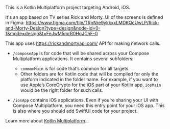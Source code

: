 This is a Kotlin Multiplatform project targeting Android, iOS.

It's an app based on TV series Rick and Morty. 
UI of the screens is defined in Figma: https://www.figma.com/file/TRpNre9ykkxxLMDKQcUwLP/Rick-and-Morty-Design?type=design&node-id=0-1&mode=design&t=FeJwM5mrR0HqJChF-0

This app uses https://rickandmortyapi.com/ API for making network calls.

* `/composeApp` is for code that will be shared across your Compose Multiplatform applications.
  It contains several subfolders:
  - `commonMain` is for code that’s common for all targets.
  - Other folders are for Kotlin code that will be compiled for only the platform indicated in the folder name.
    For example, if you want to use Apple’s CoreCrypto for the iOS part of your Kotlin app,
    `iosMain` would be the right folder for such calls.

* `/iosApp` contains iOS applications. Even if you’re sharing your UI with Compose Multiplatform, 
  you need this entry point for your iOS app. This is also where you should add SwiftUI code for your project.

Learn more about [Kotlin Multiplatform](https://www.jetbrains.com/help/kotlin-multiplatform-dev/get-started.html)…
